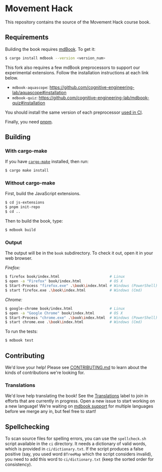 # Movement Hack

This repository contains the source of the Movement Hack course book.

## Requirements

Building the book requires [mdBook]. To get it:

[mdBook]: https://github.com/rust-lang-nursery/mdBook

```bash
$ cargo install mdbook --version <version_num>
```

This fork also requires a few mdBook preprocessors to support our experimental extensions. Follow the installation instructions at each link below.

* `mdbook-aquascope`: <https://github.com/cognitive-engineering-lab/aquascope#installation>
* `mdbook-quiz`: <https://github.com/cognitive-engineering-lab/mdbook-quiz#installation>

You should install the same version of each preprocessor [used in CI](https://github.com/cognitive-engineering-lab/rust-book/blob/main/.github/workflows/main.yml).

Finally, you need [pnpm](https://pnpm.io/installation).

## Building

### With cargo-make

If you have [`cargo-make`] installed, then run:

```bash
$ cargo make install
```

### Without cargo-make

First, build the JavaScript extensions.

```bash
$ cd js-extensions
$ pnpm init-repo
$ cd ..
```

Then to build the book, type:

```bash
$ mdbook build
```

### Output

The output will be in the `book` subdirectory. To check it out, open it in
your web browser.

_Firefox:_
```bash
$ firefox book/index.html                       # Linux
$ open -a "Firefox" book/index.html             # OS X
$ Start-Process "firefox.exe" .\book\index.html # Windows (PowerShell)
$ start firefox.exe .\book\index.html           # Windows (Cmd)
```

_Chrome:_
```bash
$ google-chrome book/index.html                 # Linux
$ open -a "Google Chrome" book/index.html       # OS X
$ Start-Process "chrome.exe" .\book\index.html  # Windows (PowerShell)
$ start chrome.exe .\book\index.html            # Windows (Cmd)
```

To run the tests:

```bash
$ mdbook test
```

## Contributing

We'd love your help! Please see [CONTRIBUTING.md][contrib] to learn about the
kinds of contributions we're looking for.

[contrib]: https://github.com/movementlabsxyz/movement-hack/blob/main/CONTRIBUTING.md

### Translations

We'd love help translating the book! See the [Translations] label to join in
efforts that are currently in progress. Open a new issue to start working on
a new language! We're waiting on [mdbook support] for multiple languages
before we merge any in, but feel free to start!

[Translations]: https://github.com/movementlabsxyz/movement-hack/issues?q=is%3Aopen+is%3Aissue+label%3ATranslations
[mdbook support]: https://github.com/rust-lang-nursery/mdBook/issues/5

## Spellchecking

To scan source files for spelling errors, you can use the `spellcheck.sh`
script available in the `ci` directory. It needs a dictionary of valid words,
which is provided in `ci/dictionary.txt`. If the script produces a false
positive (say, you used word `BTreeMap` which the script considers invalid),
you need to add this word to `ci/dictionary.txt` (keep the sorted order for
consistency).

[`cargo-make`]: https://github.com/sagiegurari/cargo-make